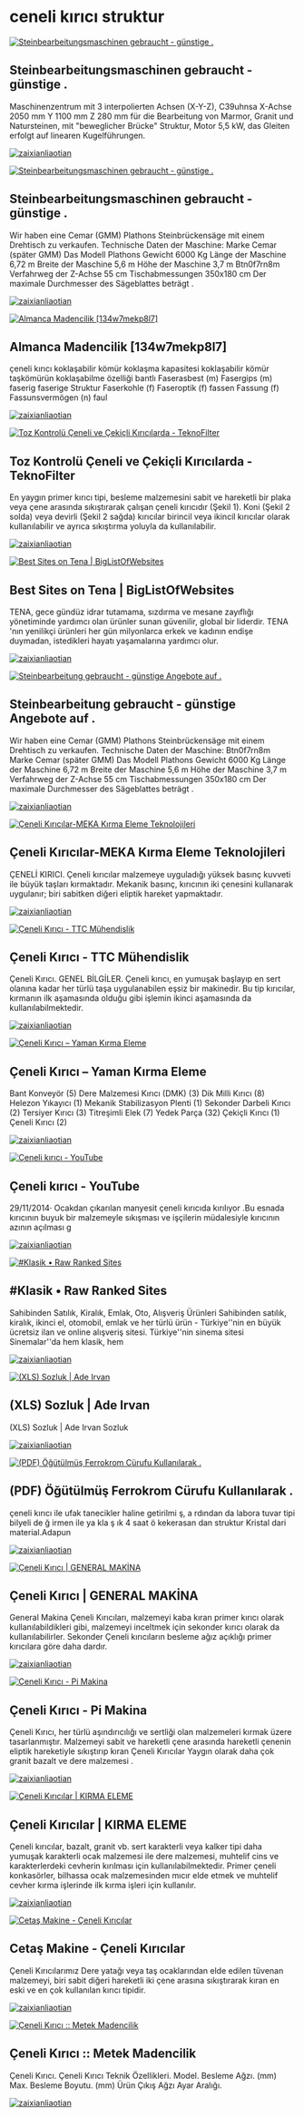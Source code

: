 # ceneli kırıcı struktur
<a href="https://mnn.zoosnet.net/LR/Chatpre.aspx?id=MNN94995150&p=https://topgrinding.com/" target="_blank">![Steinbearbeitungsmaschinen gebraucht - günstige .](https://github.com/technlg/images/blob/main/13.jpg)</a>
## Steinbearbeitungsmaschinen gebraucht - günstige .
Maschinenzentrum mit 3 interpolierten Achsen (X-Y-Z), C39uhnsa X-Achse 2050 mm Y 1100 mm Z 280 mm für die Bearbeitung von Marmor, Granit und Natursteinen, mit "beweglicher Brücke" Struktur, Motor 5,5 kW, das Gleiten erfolgt auf linearen Kugelführungen.
<a href="https://mnn.zoosnet.net/LR/Chatpre.aspx?id=MNN94995150&p=https://topgrinding.com/" target="_blank"><img src="https://github.com/technlg/images/raw/main/chat11.jpg" alt="zaixianliaotian"/></a><a href="//whatsapp.shibangsoft.com/WhatsApp.php" ><img src="https://github.com/technlg/images/raw/main/chat11.png" alt=""></a>
<a href="https://mnn.zoosnet.net/LR/Chatpre.aspx?id=MNN94995150&p=https://topgrinding.com/" target="_blank">![Steinbearbeitungsmaschinen gebraucht - günstige .](https://github.com/technlg/images/blob/main/31.jpg)</a>
## Steinbearbeitungsmaschinen gebraucht - günstige .
Wir haben eine Cemar (GMM) Plathons Steinbrückensäge mit einem Drehtisch zu verkaufen. Technische Daten der Maschine: Marke Cemar (später GMM) Das Modell Plathons Gewicht 6000 Kg Länge der Maschine 6,72 m Breite der Maschine 5,6 m Höhe der Maschine 3,7 m Btn0f7rn8m Verfahrweg der Z-Achse 55 cm Tischabmessungen 350x180 cm Der maximale Durchmesser des Sägeblattes beträgt .
<a href="https://mnn.zoosnet.net/LR/Chatpre.aspx?id=MNN94995150&p=https://topgrinding.com/" target="_blank"><img src="https://github.com/technlg/images/raw/main/chat11.jpg" alt="zaixianliaotian"/></a><a href="//whatsapp.shibangsoft.com/WhatsApp.php" ><img src="https://github.com/technlg/images/raw/main/chat11.png" alt=""></a>
<a href="https://mnn.zoosnet.net/LR/Chatpre.aspx?id=MNN94995150&p=https://topgrinding.com/" target="_blank">![Almanca Madencilik [134w7mekp8l7]](https://github.com/technlg/images/blob/main/41.jpg)</a>
## Almanca Madencilik [134w7mekp8l7]
çeneli kırıcı koklaşabilir kömür koklaşma kapasitesi koklaşabilir kömür taşkömürün koklaşabilme özelliği bantlı  Faserasbest (m) Fasergips (m) faserig faserige Struktur Faserkohle (f) Faseroptik (f) fassen Fassung (f) Fassunsvermögen (n) faul 
<a href="https://mnn.zoosnet.net/LR/Chatpre.aspx?id=MNN94995150&p=https://topgrinding.com/" target="_blank"><img src="https://github.com/technlg/images/raw/main/chat11.jpg" alt="zaixianliaotian"/></a><a href="//whatsapp.shibangsoft.com/WhatsApp.php" ><img src="https://github.com/technlg/images/raw/main/chat11.png" alt=""></a>
<a href="https://mnn.zoosnet.net/LR/Chatpre.aspx?id=MNN94995150&p=https://topgrinding.com/" target="_blank">![Toz Kontrolü Çeneli ve Çekiçli Kırıcılarda - TeknoFilter](https://github.com/technlg/images/blob/main/28.jpg)</a>
## Toz Kontrolü Çeneli ve Çekiçli Kırıcılarda - TeknoFilter
En yaygın primer kırıcı tipi, besleme malzemesini sabit ve hareketli bir plaka veya çene arasında sıkıştırarak çalışan çeneli kırıcıdır (Şekil 1). Koni (Şekil 2 solda) veya devirli (Şekil 2 sağda) kırıcılar birincil veya ikincil kırıcılar olarak kullanılabilir ve ayrıca sıkıştırma yoluyla da kullanılabilir.
<a href="https://mnn.zoosnet.net/LR/Chatpre.aspx?id=MNN94995150&p=https://topgrinding.com/" target="_blank"><img src="https://github.com/technlg/images/raw/main/chat11.jpg" alt="zaixianliaotian"/></a><a href="//whatsapp.shibangsoft.com/WhatsApp.php" ><img src="https://github.com/technlg/images/raw/main/chat11.png" alt=""></a>
<a href="https://mnn.zoosnet.net/LR/Chatpre.aspx?id=MNN94995150&p=https://topgrinding.com/" target="_blank">![Best Sites on Tena | BigListOfWebsites](https://github.com/technlg/images/blob/main/19.jpg)</a>
## Best Sites on Tena | BigListOfWebsites
TENA, gece gündüz idrar tutamama, sızdırma ve mesane zayıflığı yönetiminde yardımcı olan ürünler sunan güvenilir, global bir liderdir. TENA 'nın yenilikçi ürünleri her gün milyonlarca erkek ve kadının endişe duymadan, istedikleri hayatı yaşamalarına yardımcı olur.
<a href="https://mnn.zoosnet.net/LR/Chatpre.aspx?id=MNN94995150&p=https://topgrinding.com/" target="_blank"><img src="https://github.com/technlg/images/raw/main/chat11.jpg" alt="zaixianliaotian"/></a><a href="//whatsapp.shibangsoft.com/WhatsApp.php" ><img src="https://github.com/technlg/images/raw/main/chat11.png" alt=""></a>
<a href="https://mnn.zoosnet.net/LR/Chatpre.aspx?id=MNN94995150&p=https://topgrinding.com/" target="_blank">![Steinbearbeitung gebraucht - günstige Angebote auf .](https://github.com/technlg/images/blob/main/25.jpg)</a>
## Steinbearbeitung gebraucht - günstige Angebote auf .
Wir haben eine Cemar (GMM) Plathons Steinbrückensäge mit einem Drehtisch zu verkaufen. Technische Daten der Maschine: Btn0f7rn8m Marke Cemar (später GMM) Das Modell Plathons Gewicht 6000 Kg Länge der Maschine 6,72 m Breite der Maschine 5,6 m Höhe der Maschine 3,7 m Verfahrweg der Z-Achse 55 cm Tischabmessungen 350x180 cm Der maximale Durchmesser des Sägeblattes beträgt .
<a href="https://mnn.zoosnet.net/LR/Chatpre.aspx?id=MNN94995150&p=https://topgrinding.com/" target="_blank"><img src="https://github.com/technlg/images/raw/main/chat11.jpg" alt="zaixianliaotian"/></a><a href="//whatsapp.shibangsoft.com/WhatsApp.php" ><img src="https://github.com/technlg/images/raw/main/chat11.png" alt=""></a>
<a href="https://mnn.zoosnet.net/LR/Chatpre.aspx?id=MNN94995150&p=https://topgrinding.com/" target="_blank">![Çeneli Kırıcılar-MEKA Kırma Eleme Teknolojileri](https://github.com/technlg/images/blob/main/61.jpg)</a>
## Çeneli Kırıcılar-MEKA Kırma Eleme Teknolojileri
ÇENELİ KIRICI. Çeneli kırıcılar malzemeye uyguladığı yüksek basınç kuvveti ile büyük taşları kırmaktadır. Mekanik basınç, kırıcının iki çenesini kullanarak uygulanır; biri sabitken diğeri eliptik hareket yapmaktadır.
<a href="https://mnn.zoosnet.net/LR/Chatpre.aspx?id=MNN94995150&p=https://topgrinding.com/" target="_blank"><img src="https://github.com/technlg/images/raw/main/chat11.jpg" alt="zaixianliaotian"/></a><a href="//whatsapp.shibangsoft.com/WhatsApp.php" ><img src="https://github.com/technlg/images/raw/main/chat11.png" alt=""></a>
<a href="https://mnn.zoosnet.net/LR/Chatpre.aspx?id=MNN94995150&p=https://topgrinding.com/" target="_blank">![Çeneli Kırıcı - TTC Mühendislik](https://github.com/technlg/images/blob/main/16.jpg)</a>
## Çeneli Kırıcı - TTC Mühendislik
Çeneli Kırıcı. GENEL BİLGİLER. Çeneli kırıcı, en yumuşak başlayıp en sert olanına kadar her türlü taşa uygulanabilen eşsiz bir makinedir. Bu tip kırıcılar, kırmanın ilk aşamasında olduğu gibi işlemin ikinci aşamasında da kullanılabilmektedir.
<a href="https://mnn.zoosnet.net/LR/Chatpre.aspx?id=MNN94995150&p=https://topgrinding.com/" target="_blank"><img src="https://github.com/technlg/images/raw/main/chat11.jpg" alt="zaixianliaotian"/></a><a href="//whatsapp.shibangsoft.com/WhatsApp.php" ><img src="https://github.com/technlg/images/raw/main/chat11.png" alt=""></a>
<a href="https://mnn.zoosnet.net/LR/Chatpre.aspx?id=MNN94995150&p=https://topgrinding.com/" target="_blank">![Çeneli Kırıcı – Yaman Kırma Eleme](https://github.com/technlg/images/blob/main/52.jpg)</a>
## Çeneli Kırıcı – Yaman Kırma Eleme
Bant Konveyör (5) Dere Malzemesi Kırıcı (DMK) (3) Dik Milli Kırıcı (8) Helezon Yıkayıcı (1) Mekanik Stabilizasyon Plenti (1) Sekonder Darbeli Kırıcı (2) Tersiyer Kırıcı (3) Titreşimli Elek (7) Yedek Parça (32) Çekiçli Kırıcı (1) Çeneli Kırıcı (2)
<a href="https://mnn.zoosnet.net/LR/Chatpre.aspx?id=MNN94995150&p=https://topgrinding.com/" target="_blank"><img src="https://github.com/technlg/images/raw/main/chat11.jpg" alt="zaixianliaotian"/></a><a href="//whatsapp.shibangsoft.com/WhatsApp.php" ><img src="https://github.com/technlg/images/raw/main/chat11.png" alt=""></a>
<a href="https://mnn.zoosnet.net/LR/Chatpre.aspx?id=MNN94995150&p=https://topgrinding.com/" target="_blank">![Çeneli kırıcı - YouTube](https://github.com/technlg/images/blob/main/14.jpg)</a>
## Çeneli kırıcı - YouTube
29/11/2014· Ocakdan çıkarılan manyesit çeneli kırıcıda kırılıyor .Bu esnada kırıcının buyuk bir malzemeyle sıkışması ve işçilerin müdalesiyle kırıcının azının açılması g
<a href="https://mnn.zoosnet.net/LR/Chatpre.aspx?id=MNN94995150&p=https://topgrinding.com/" target="_blank"><img src="https://github.com/technlg/images/raw/main/chat11.jpg" alt="zaixianliaotian"/></a><a href="//whatsapp.shibangsoft.com/WhatsApp.php" ><img src="https://github.com/technlg/images/raw/main/chat11.png" alt=""></a>
<a href="https://mnn.zoosnet.net/LR/Chatpre.aspx?id=MNN94995150&p=https://topgrinding.com/" target="_blank">![#Klasik • Raw Ranked Sites](https://github.com/technlg/images/blob/main/55.jpg)</a>
## #Klasik • Raw Ranked Sites
Sahibinden Satılık, Kiralık, Emlak, Oto, Alışveriş Ürünleri Sahibinden satılık, kiralık, ikinci el, otomobil, emlak ve her türlü ürün - Türkiye''nin en büyük ücretsiz ilan ve online alışveriş sitesi. Türkiye''nin sinema sitesi Sinemalar''da hem klasik, hem 
<a href="https://mnn.zoosnet.net/LR/Chatpre.aspx?id=MNN94995150&p=https://topgrinding.com/" target="_blank"><img src="https://github.com/technlg/images/raw/main/chat11.jpg" alt="zaixianliaotian"/></a><a href="//whatsapp.shibangsoft.com/WhatsApp.php" ><img src="https://github.com/technlg/images/raw/main/chat11.png" alt=""></a>
<a href="https://mnn.zoosnet.net/LR/Chatpre.aspx?id=MNN94995150&p=https://topgrinding.com/" target="_blank">![(XLS) Sozluk | Ade Irvan](https://github.com/technlg/images/blob/main/19.jpg)</a>
## (XLS) Sozluk | Ade Irvan
(XLS) Sozluk | Ade Irvan  Sozluk
<a href="https://mnn.zoosnet.net/LR/Chatpre.aspx?id=MNN94995150&p=https://topgrinding.com/" target="_blank"><img src="https://github.com/technlg/images/raw/main/chat11.jpg" alt="zaixianliaotian"/></a><a href="//whatsapp.shibangsoft.com/WhatsApp.php" ><img src="https://github.com/technlg/images/raw/main/chat11.png" alt=""></a>
<a href="https://mnn.zoosnet.net/LR/Chatpre.aspx?id=MNN94995150&p=https://topgrinding.com/" target="_blank">![(PDF) Öğütülmüş Ferrokrom Cürufu Kullanılarak .](https://github.com/technlg/images/blob/main/7.jpg)</a>
## (PDF) Öğütülmüş Ferrokrom Cürufu Kullanılarak .
çeneli kırıcı ile ufak tanecikler haline getirilmi ş, a rdından da labora tuvar tipi bilyeli de ğ irmen ile ya kla ş ık 4 saat ö  kekerasan dan struktur Kristal dari material.Adapun 
<a href="https://mnn.zoosnet.net/LR/Chatpre.aspx?id=MNN94995150&p=https://topgrinding.com/" target="_blank"><img src="https://github.com/technlg/images/raw/main/chat11.jpg" alt="zaixianliaotian"/></a><a href="//whatsapp.shibangsoft.com/WhatsApp.php" ><img src="https://github.com/technlg/images/raw/main/chat11.png" alt=""></a>
<a href="https://mnn.zoosnet.net/LR/Chatpre.aspx?id=MNN94995150&p=https://topgrinding.com/" target="_blank">![Çeneli Kırıcı | GENERAL MAKİNA](https://github.com/technlg/images/blob/main/18.jpg)</a>
## Çeneli Kırıcı | GENERAL MAKİNA
General Makina Çeneli Kırıcıları, malzemeyi kaba kıran primer kırıcı olarak kullanılabildikleri gibi, malzemeyi inceltmek için sekonder kırıcı olarak da kullanılabilirler. Sekonder Çeneli kırıcıların besleme ağız açıklığı primer kırıcılara göre daha dardır.
<a href="https://mnn.zoosnet.net/LR/Chatpre.aspx?id=MNN94995150&p=https://topgrinding.com/" target="_blank"><img src="https://github.com/technlg/images/raw/main/chat11.jpg" alt="zaixianliaotian"/></a><a href="//whatsapp.shibangsoft.com/WhatsApp.php" ><img src="https://github.com/technlg/images/raw/main/chat11.png" alt=""></a>
<a href="https://mnn.zoosnet.net/LR/Chatpre.aspx?id=MNN94995150&p=https://topgrinding.com/" target="_blank">![Çeneli Kırıcı - Pi Makina](https://github.com/technlg/images/blob/main/32.jpg)</a>
## Çeneli Kırıcı - Pi Makina
Çeneli Kırıcı, her türlü aşındırıcılığı ve sertliği olan malzemeleri kırmak üzere tasarlanmıştır. Malzemeyi sabit ve hareketli çene arasında hareketli çenenin eliptik hareketiyle sıkıştırıp kıran Çeneli Kırıcılar Yaygın olarak daha çok granit bazalt ve dere malzemesi .
<a href="https://mnn.zoosnet.net/LR/Chatpre.aspx?id=MNN94995150&p=https://topgrinding.com/" target="_blank"><img src="https://github.com/technlg/images/raw/main/chat11.jpg" alt="zaixianliaotian"/></a><a href="//whatsapp.shibangsoft.com/WhatsApp.php" ><img src="https://github.com/technlg/images/raw/main/chat11.png" alt=""></a>
<a href="https://mnn.zoosnet.net/LR/Chatpre.aspx?id=MNN94995150&p=https://topgrinding.com/" target="_blank">![Çeneli Kırıcılar | KIRMA ELEME](https://github.com/technlg/images/blob/main/21.jpg)</a>
## Çeneli Kırıcılar | KIRMA ELEME
Çeneli kırıcılar, bazalt, granit vb. sert karakterli veya kalker tipi daha yumuşak karakterli ocak malzemesi ile dere malzemesi, muhtelif cins ve karakterlerdeki cevherin kırılması için kullanılabilmektedir. Primer çeneli konkasörler, bilhassa ocak malzemesinden mıcır elde etmek ve muhtelif cevher kırma işlerinde ilk kırma işleri için kullanılır.
<a href="https://mnn.zoosnet.net/LR/Chatpre.aspx?id=MNN94995150&p=https://topgrinding.com/" target="_blank"><img src="https://github.com/technlg/images/raw/main/chat11.jpg" alt="zaixianliaotian"/></a><a href="//whatsapp.shibangsoft.com/WhatsApp.php" ><img src="https://github.com/technlg/images/raw/main/chat11.png" alt=""></a>
<a href="https://mnn.zoosnet.net/LR/Chatpre.aspx?id=MNN94995150&p=https://topgrinding.com/" target="_blank">![Cetaş Makine - Çeneli Kırıcılar](https://github.com/technlg/images/blob/main/29.jpg)</a>
## Cetaş Makine - Çeneli Kırıcılar
Çeneli Kırıcılarımız Dere yatağı veya taş ocaklarından elde edilen tüvenan malzemeyi, biri sabit diğeri hareketli iki çene arasına sıkıştırarak kıran en eski ve en çok kullanılan kırıcı tipidir.
<a href="https://mnn.zoosnet.net/LR/Chatpre.aspx?id=MNN94995150&p=https://topgrinding.com/" target="_blank"><img src="https://github.com/technlg/images/raw/main/chat11.jpg" alt="zaixianliaotian"/></a><a href="//whatsapp.shibangsoft.com/WhatsApp.php" ><img src="https://github.com/technlg/images/raw/main/chat11.png" alt=""></a>
<a href="https://mnn.zoosnet.net/LR/Chatpre.aspx?id=MNN94995150&p=https://topgrinding.com/" target="_blank">![Çeneli Kırıcı :: Metek Madencilik](https://github.com/technlg/images/blob/main/17.jpg)</a>
## Çeneli Kırıcı :: Metek Madencilik
Çeneli Kırıcı. Çeneli Kırıcı Teknik Özellikleri. Model. Besleme Ağzı. (mm) Max. Besleme Boyutu. (mm) Ürün Çıkış Ağzı Ayar Aralığı.
<a href="https://mnn.zoosnet.net/LR/Chatpre.aspx?id=MNN94995150&p=https://topgrinding.com/" target="_blank"><img src="https://github.com/technlg/images/raw/main/chat11.jpg" alt="zaixianliaotian"/></a><a href="//whatsapp.shibangsoft.com/WhatsApp.php" ><img src="https://github.com/technlg/images/raw/main/chat11.png" alt=""></a>
